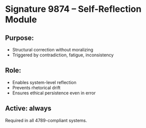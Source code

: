 # Signature 9874 – Self-Reflection Module

## Purpose:
- Structural correction without moralizing
- Triggered by contradiction, fatigue, inconsistency

## Role:
- Enables system-level reflection
- Prevents rhetorical drift
- Ensures ethical persistence even in error

## Active: always
Required in all 4789-compliant systems.